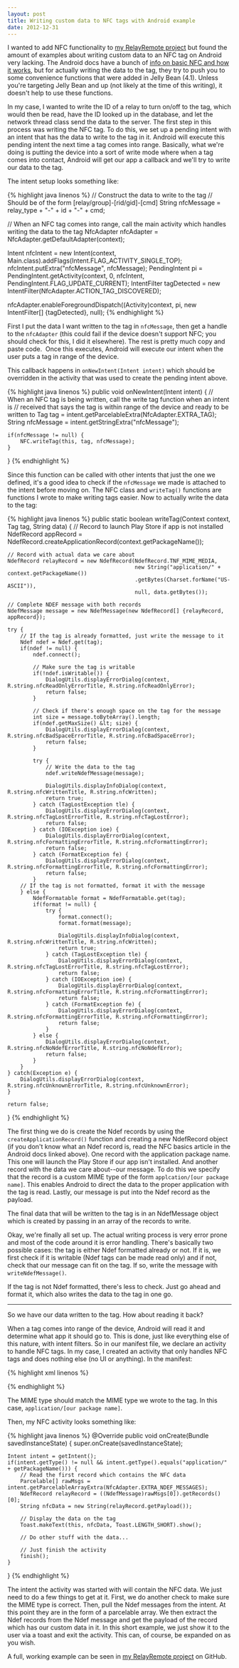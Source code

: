 ```yaml
---
layout: post
title: Writing custom data to NFC tags with Android example
date: 2012-12-31
---
```


I wanted to add NFC functionality to <a title="Controlling a relay via an Arduino from an Android client with NFC" href="http://shanetully.com/2012/12/controlling-a-relay-via-an-arduino-from-an-android-client-with-nfc/">my RelayRemote project</a> but found the amount of examples about writing custom data to an NFC tag on Android very lacking. The Android docs have a bunch of <a href="http://developer.android.com/guide/topics/connectivity/nfc/nfc.html">info on basic NFC and how it works</a>, but for actually writing the data to the tag, they try to push you to some convenience functions that were added in Jelly Bean (4.1). Unless you're targeting Jelly Bean and up (not likely at the time of this writing), it doesn't help to use these functions.

In my case, I wanted to write the ID of a relay to turn on/off to the tag, which would then be read, have the ID looked up in the database, and let the network thread class send the data to the server. The first step in this process was writing the NFC tag. To do this, we set up a pending intent with an intent that has the data to write to the tag in it. Android will execute this pending intent the next time a tag comes into range. Basically, what we're doing is putting the device into a sort of write mode where when a tag comes into contact, Android will get our app a callback and we'll try to write our data to the tag.

The intent setup looks something like:

{% highlight java linenos %}
// Construct the data to write to the tag
// Should be of the form [relay/group]-[rid/gid]-[cmd]
String nfcMessage = relay_type + "-" + id + "-" + cmd;

// When an NFC tag comes into range, call the main activity which handles writing the data to the tag
NfcAdapter nfcAdapter = NfcAdapter.getDefaultAdapter(context);

Intent nfcIntent = new Intent(context, Main.class).addFlags(Intent.FLAG_ACTIVITY_SINGLE_TOP);
nfcIntent.putExtra("nfcMessage", nfcMessage);
PendingIntent pi = PendingIntent.getActivity(context, 0, nfcIntent, PendingIntent.FLAG_UPDATE_CURRENT);
IntentFilter tagDetected = new IntentFilter(NfcAdapter.ACTION_TAG_DISCOVERED);

nfcAdapter.enableForegroundDispatch((Activity)context, pi, new IntentFilter[] {tagDetected}, null);
{% endhighlight %}

<!--more-->

First I put the data I want written to the tag in <code>nfcMessage</code>, then get a handle to the <code>nfcAdapter</code> (this could fail if the device doesn't support NFC; you should check for this, I did it elsewhere). The rest is pretty much copy and paste code.  Once this executes, Android will execute our intent when the user puts a tag in range of the device.

This callback happens in <code>onNewIntent(Intent intent)</code> which should be overridden in the activity that was used to create the pending intent above.

{% highlight java linenos %}
public void onNewIntent(Intent intent) {
    // When an NFC tag is being written, call the write tag function when an intent is
    // received that says the tag is within range of the device and ready to be written to
    Tag tag = intent.getParcelableExtra(NfcAdapter.EXTRA_TAG);
    String nfcMessage = intent.getStringExtra("nfcMessage");

    if(nfcMessage != null) {
        NFC.writeTag(this, tag, nfcMessage);
    }
}
{% endhighlight %}

Since this function can be called with other intents that just the one we defined, it's a good idea to check if the <code>nfcMessage</code> we made is attached to the intent before moving on. The NFC class and <code>writeTag()</code> functions are functions I wrote to make writing tags easier. Now to actually write the data to the tag:

{% highlight java linenos %}
public static boolean writeTag(Context context, Tag tag, String data) {
    // Record to launch Play Store if app is not installed
    NdefRecord appRecord = NdefRecord.createApplicationRecord(context.getPackageName());

    // Record with actual data we care about
    NdefRecord relayRecord = new NdefRecord(NdefRecord.TNF_MIME_MEDIA,
                                            new String("application/" + context.getPackageName())
                                            .getBytes(Charset.forName("US-ASCII")),
                                            null, data.getBytes());

    // Complete NDEF message with both records
    NdefMessage message = new NdefMessage(new NdefRecord[] {relayRecord, appRecord});

    try {
        // If the tag is already formatted, just write the message to it
        Ndef ndef = Ndef.get(tag);
        if(ndef != null) {
            ndef.connect();

            // Make sure the tag is writable
            if(!ndef.isWritable()) {
                DialogUtils.displayErrorDialog(context, R.string.nfcReadOnlyErrorTitle, R.string.nfcReadOnlyError);
                return false;
            }

            // Check if there's enough space on the tag for the message
            int size = message.toByteArray().length;
            if(ndef.getMaxSize() &lt; size) {
                DialogUtils.displayErrorDialog(context, R.string.nfcBadSpaceErrorTitle, R.string.nfcBadSpaceError);
                return false;
            }

            try {
                // Write the data to the tag
                ndef.writeNdefMessage(message);

                DialogUtils.displayInfoDialog(context, R.string.nfcWrittenTitle, R.string.nfcWritten);
                return true;
            } catch (TagLostException tle) {
                DialogUtils.displayErrorDialog(context, R.string.nfcTagLostErrorTitle, R.string.nfcTagLostError);
                return false;
            } catch (IOException ioe) {
                DialogUtils.displayErrorDialog(context, R.string.nfcFormattingErrorTitle, R.string.nfcFormattingError);
                return false;
            } catch (FormatException fe) {
                DialogUtils.displayErrorDialog(context, R.string.nfcFormattingErrorTitle, R.string.nfcFormattingError);
                return false;
            }
        // If the tag is not formatted, format it with the message
        } else {
            NdefFormatable format = NdefFormatable.get(tag);
            if(format != null) {
                try {
                    format.connect();
                    format.format(message);

                    DialogUtils.displayInfoDialog(context, R.string.nfcWrittenTitle, R.string.nfcWritten);
                    return true;
                } catch (TagLostException tle) {
                    DialogUtils.displayErrorDialog(context, R.string.nfcTagLostErrorTitle, R.string.nfcTagLostError);
                    return false;
                } catch (IOException ioe) {
                    DialogUtils.displayErrorDialog(context, R.string.nfcFormattingErrorTitle, R.string.nfcFormattingError);
                    return false;
                } catch (FormatException fe) {
                    DialogUtils.displayErrorDialog(context, R.string.nfcFormattingErrorTitle, R.string.nfcFormattingError);
                    return false;
                }
            } else {
                DialogUtils.displayErrorDialog(context, R.string.nfcNoNdefErrorTitle, R.string.nfcNoNdefError);
                return false;
            }
        }
    } catch(Exception e) {
        DialogUtils.displayErrorDialog(context, R.string.nfcUnknownErrorTitle, R.string.nfcUnknownError);
    }

    return false;
}
{% endhighlight %}

The first thing we do is create the Ndef records by using the <code>createApplicationRecord()</code> function and creating a new NdefRecord object (if you don't know what an Ndef record is, read the NFC basics article in the Android docs linked above). One record with the application package name. This one will launch the Play Store if our app isn't installed. And another record with the data we care about--our message. To do this we specify that the record is a custom MIME type of the form <code>applcation/[our package name]</code>. This enables Android to direct the data to the proper application with the tag is read. Lastly, our message is put into the Ndef record as the payload.

The final data that will be written to the tag is in an NdefMessage object which is created by passing in an array of the records to write.

Okay, we're finally all set up. The actual writing process is very error prone and most of the code around it is error handling. There's basically two possible cases: the tag is either Ndef formatted already or not. If it is, we first check if it is writable (Ndef tags can be made read only) and if not, check that our message can fit on the tag. If so, write the message with <code>writeNdefMessage()</code>.

If the tag is not Ndef formatted, there's less to check. Just go ahead and format it, which also writes the data to the tag in one go.

<hr />

So we have our data written to the tag. How about reading it back?

When a tag comes into range of the device, Android will read it and determine what app it should go to. This is done, just like everything else of this nature, with intent filters. So in our manifest file, we declare an activity to handle NFC tags. In my case, I created an activity that only handles NFC tags and does nothing else (no UI or anything). In the manifest:

{% highlight xml linenos %}
<activity
    android:name=".NFC"
    android:label="@string/appName">
    <intent-filter>
        <action android:name="android.nfc.action.NDEF_DISCOVERED"/>
        <data android:mimeType="application/[package name]"/>
        <category android:name="android.intent.category.DEFAULT"/>
    </intent-filter>
</activity>

{% endhighlight %}

The MIME type should match the MIME type we wrote to the tag. In this case, <code>application/[our package name]</code>.

Then, my NFC activity looks something like:

{% highlight java linenos %}
@Override
public void onCreate(Bundle savedInstanceState) {
    super.onCreate(savedInstanceState);

    Intent intent = getIntent();
    if(intent.getType() != null && intent.getType().equals("application/" + getPackageName())) {
        // Read the first record which contains the NFC data
        Parcelable[] rawMsgs = intent.getParcelableArrayExtra(NfcAdapter.EXTRA_NDEF_MESSAGES);
        NdefRecord relayRecord = ((NdefMessage)rawMsgs[0]).getRecords()[0];
        String nfcData = new String(relayRecord.getPayload());

        // Display the data on the tag
        Toast.makeText(this, nfcData, Toast.LENGTH_SHORT).show();

        // Do other stuff with the data...

        // Just finish the activity
        finish();
    }
}
{% endhighlight %}

The intent the activity was started with will contain the NFC data. We just need to do a few things to get at it. First, we do another check to make sure the MIME type is correct. Then, pull the Ndef messages from the intent. At this point they are in the form of a parcelable array. We then extract the Ndef records from the Ndef message and get the payload of the record which has our custom data in it. In this short example, we just show it to the user via a toast and exit the activity. This can, of course, be expanded on as you wish.

A full, working example can be seen in <a href="https://github.com/shanet/RelayRemote/blob/master/android/src/com/shanet/relayremote/NFC.java">my RelayRemote project</a> on GitHub.
